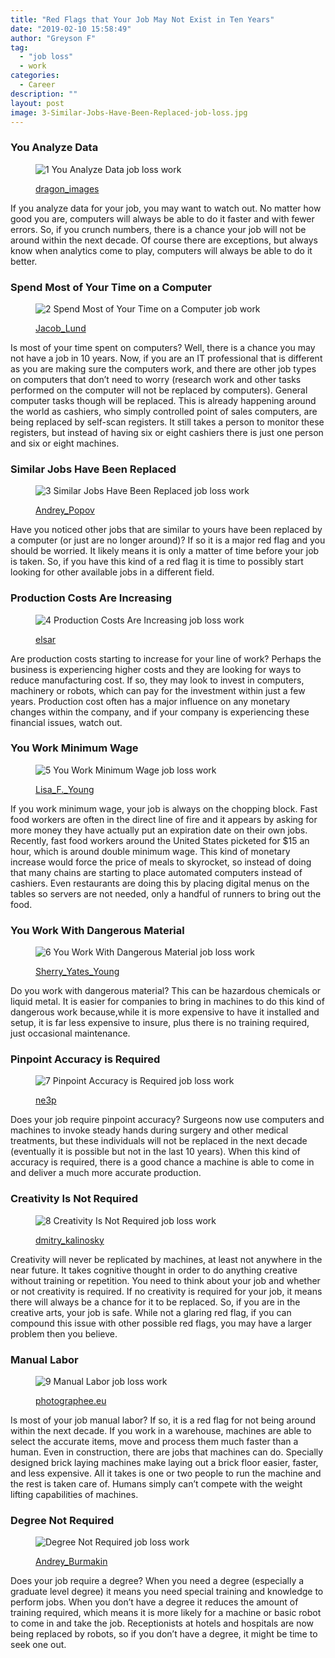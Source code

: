 ```yaml
---
title: "Red Flags that Your Job May Not Exist in Ten Years"
date: "2019-02-10 15:58:49"
author: "Greyson F"
tag:
  - "job loss"
  - work
categories:
  - Career
description: ""
layout: post
image: 3-Similar-Jobs-Have-Been-Replaced-job-loss.jpg
---
```


### You Analyze Data

<figure aria-describedby="caption-attachment-3830" class="wp-caption alignnone" id="attachment_3830" style="width: 700px">

![1 You Analyze Data job loss work](/posts/1-You-Analyze-Data-job-loss.jpg)<figcaption class="wp-caption-text" id="caption-attachment-3830">[dragon_images](https://www.shutterstock.com/pic-150235388/stock-photo-portrait-of-a-young-confident-broker.html)</figcaption></figure>

If you analyze data for your job, you may want to watch out. No matter how good you are, computers will always be able to do it faster and with fewer errors. So, if you crunch numbers, there is a chance your job will not be around within the next decade. Of course there are exceptions, but always know when analytics come to play, computers will always be able to do it better.

### Spend Most of Your Time on a Computer

<figure aria-describedby="caption-attachment-3831" class="wp-caption alignnone" id="attachment_3831" style="width: 700px">

![2 Spend Most of Your Time on a Computer job work](/posts/2-Spend-Most-of-Your-Time-on-a-Computer-job.jpg)<figcaption class="wp-caption-text" id="caption-attachment-3831">[Jacob_Lund](https://www.shutterstock.com/pic-166600271/stock-photo-high-angle-view-of-an-young-brunette-working-at-her-office-desk-with-documents-and-laptop.html)</figcaption></figure>

Is most of your time spent on computers? Well, there is a chance you may not have a job in 10 years. Now, if you are an IT professional that is different as you are making sure the computers work, and there are other job types on computers that don’t need to worry (research work and other tasks performed on the computer will not be replaced by computers). General computer tasks though will be replaced. This is already happening around the world as cashiers, who simply controlled point of sales computers, are being replaced by self-scan registers. It still takes a person to monitor these registers, but instead of having six or eight cashiers there is just one person and six or eight machines.

### Similar Jobs Have Been Replaced

<figure aria-describedby="caption-attachment-3832" class="wp-caption alignnone" id="attachment_3832" style="width: 700px">

![3 Similar Jobs Have Been Replaced job loss work](/posts/3-Similar-Jobs-Have-Been-Replaced-job-loss.jpg)<figcaption class="wp-caption-text" id="caption-attachment-3832">[Andrey_Popov](https://www.shutterstock.com/pic-331280702/stock-photo-close-up-of-unemployed-businesspeople-carrying-cardboard-boxes.html)</figcaption></figure>

Have you noticed other jobs that are similar to yours have been replaced by a computer (or just are no longer around)? If so it is a major red flag and you should be worried. It likely means it is only a matter of time before your job is taken. So, if you have this kind of a red flag it is time to possibly start looking for other available jobs in a different field.

### Production Costs Are Increasing

<figure aria-describedby="caption-attachment-3833" class="wp-caption alignnone" id="attachment_3833" style="width: 700px">

![4 Production Costs Are Increasing job loss work](/posts/4-Production-Costs-Are-Increasing-job-loss.jpg)<figcaption class="wp-caption-text" id="caption-attachment-3833">[elsar](https://www.shutterstock.com/pic-292970294/stock-photo--d-rendering-conceptual-image-of-dollars-symbolizing-the-rising-prices.html)</figcaption></figure>

Are production costs starting to increase for your line of work? Perhaps the business is experiencing higher costs and they are looking for ways to reduce manufacturing cost. If so, they may look to invest in computers, machinery or robots, which can pay for the investment within just a few years. Production cost often has a major influence on any monetary changes within the company, and if your company is experiencing these financial issues, watch out.

### You Work Minimum Wage

<figure aria-describedby="caption-attachment-3834" class="wp-caption alignnone" id="attachment_3834" style="width: 700px">

![5 You Work Minimum Wage job loss work](/posts/5-You-Work-Minimum-Wage-job-loss.jpg)<figcaption class="wp-caption-text" id="caption-attachment-3834">[Lisa_F.\_Young](https://www.shutterstock.com/pic-164151167/stock-photo-unhappy-teenage-girl-has-a-boring-job-serving-fast-food-isolated-on-white.html)</figcaption></figure>

If you work minimum wage, your job is always on the chopping block. Fast food workers are often in the direct line of fire and it appears by asking for more money they have actually put an expiration date on their own jobs. Recently, fast food workers around the United States picketed for $15 an hour, which is around double minimum wage. This kind of monetary increase would force the price of meals to skyrocket, so instead of doing that many chains are starting to place automated computers instead of cashiers. Even restaurants are doing this by placing digital menus on the tables so servers are not needed, only a handful of runners to bring out the food.

### You Work With Dangerous Material

<figure aria-describedby="caption-attachment-3835" class="wp-caption alignnone" id="attachment_3835" style="width: 700px">

![6 You Work With Dangerous Material job loss work](/posts/6-You-Work-With-Dangerous-Material-job-loss.jpg)<figcaption class="wp-caption-text" id="caption-attachment-3835">[Sherry_Yates_Young](https://www.shutterstock.com/pic-396496681/stock-photo-health-care-worker-s-gloved-hand-with-hazardous-waste-container-and-bag.html)</figcaption></figure>

Do you work with dangerous material? This can be hazardous chemicals or liquid metal. It is easier for companies to bring in machines to do this kind of dangerous work because,while it is more expensive to have it installed and setup, it is far less expensive to insure, plus there is no training required, just occasional maintenance.

### Pinpoint Accuracy is Required

<figure aria-describedby="caption-attachment-3836" class="wp-caption alignnone" id="attachment_3836" style="width: 700px">

![7 Pinpoint Accuracy is Required job loss work](/posts/7-Pinpoint-Accuracy-is-Required-job-loss.jpg)<figcaption class="wp-caption-text" id="caption-attachment-3836">[ne3p](https://www.shutterstock.com/pic-348624275/stock-photo-watchmaker-picked-up-the-tiny-escape-wheel-part-very-carefully-to-mainplate.html)</figcaption></figure>

Does your job require pinpoint accuracy? Surgeons now use computers and machines to invoke steady hands during surgery and other medical treatments, but these individuals will not be replaced in the next decade (eventually it is possible but not in the last 10 years). When this kind of accuracy is required, there is a good chance a machine is able to come in and deliver a much more accurate production.

### Creativity Is Not Required

<figure aria-describedby="caption-attachment-3837" class="wp-caption alignnone" id="attachment_3837" style="width: 700px">

![8 Creativity Is Not Required job loss work](/posts/8-Creativity-Is-Not-Required-job-loss.jpg)<figcaption class="wp-caption-text" id="caption-attachment-3837">[dmitry_kalinosky](https://www.shutterstock.com/pic-98430122/stock-photo-worker-with-fork-pallet-truck-stacker-in-warehouse-loading-furniture-panels.html)</figcaption></figure>

Creativity will never be replicated by machines, at least not anywhere in the near future. It takes cognitive thought in order to do anything creative without training or repetition. You need to think about your job and whether or not creativity is required. If no creativity is required for your job, it means there will always be a chance for it to be replaced. So, if you are in the creative arts, your job is safe. While not a glaring red flag, if you can compound this issue with other possible red flags, you may have a larger problem then you believe.

### Manual Labor

<figure aria-describedby="caption-attachment-3838" class="wp-caption alignnone" id="attachment_3838" style="width: 700px">

![9 Manual Labor job loss work](/posts/9-Manual-Labor-job-loss.jpg)<figcaption class="wp-caption-text" id="caption-attachment-3838">[photographee.eu](https://www.shutterstock.com/pic-140340346/stock-photo-construction-of-a-modern-building-and-a-skyscraper.html)</figcaption></figure>

Is most of your job manual labor? If so, it is a red flag for not being around within the next decade. If you work in a warehouse, machines are able to select the accurate items, move and process them much faster than a human. Even in construction, there are jobs that machines can do. Specially designed brick laying machines make laying out a brick floor easier, faster, and less expensive. All it takes is one or two people to run the machine and the rest is taken care of. Humans simply can’t compete with the weight lifting capabilities of machines.

### Degree Not Required

<figure aria-describedby="caption-attachment-3839" class="wp-caption alignnone" id="attachment_3839" style="width: 700px">

![ Degree Not Required job loss work](/posts/10-Degree-Not-Required-job-loss.jpg)<figcaption class="wp-caption-text" id="caption-attachment-3839">[Andrey_Burmakin](https://www.shutterstock.com/pic-113762116/stock-photo-hand-of-a-man-using-a-hotel-bell.html)</figcaption></figure>

Does your job require a degree? When you need a degree (especially a graduate level degree) it means you need special training and knowledge to perform jobs. When you don’t have a degree it reduces the amount of training required, which means it is more likely for a machine or basic robot to come in and take the job. Receptionists at hotels and hospitals are now being replaced by robots, so if you don’t have a degree, it might be time to seek one out.
